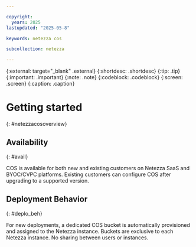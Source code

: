 ```yaml
---

copyright:
  years: 2025
lastupdated: "2025-05-8"

keywords: netezza cos

subcollection: netezza

---
```


{:external: target="_blank" .external}
{:shortdesc: .shortdesc}
{:tip: .tip}
{:important: .important}
{:note: .note}
{:codeblock: .codeblock}
{:screen: .screen}
{:caption: .caption}

# Getting started
{: #netezzacosoverview}

## Availability
{: #avail}

COS is available for both new and existing customers on Netezza SaaS and BYOC/CVPC platforms.
Existing customers can configure COS after upgrading to a supported version.

## Deployment Behavior
{: #deplo_beh}

For new deployments, a dedicated COS bucket is automatically provisioned and assigned to the Netezza instance. Buckets are exclusive to each Netezza instance. No sharing between users or instances.
